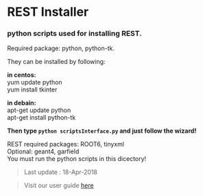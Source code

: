 # REST Installer

### python scripts used for installing REST.

Required package: python, python-tk.

They can be installed by following:

**in centos:**  
yum update python  
yum install tkinter  

**in debain:**  
apt-get update python  
apt-get install python-tk  

**Then type `python scriptsInterface.py` and just follow the wizard!**

REST required packages: ROOT6, tinyxml  
Optional: geant4, garfield  
You must run the python scripts in this dicectory!  

>Last update : 18-Apr-2018  

>Visit our user guide [here](https://pandax.physics.sjtu.edu.cn/docdb3/ShowDocument?docid=561)  